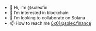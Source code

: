 - 👋 Hi, I’m @solexfin
- 👀 I’m interested in blockchain
- 💞️ I’m looking to collaborate on Solana
- 📫 How to reach me 0x01@solex.finance

<!---
solexfin/solexfin is a ✨ special ✨ repository because its `README.md` (this file) appears on your GitHub profile.
You can click the Preview link to take a look at your changes.
--->
